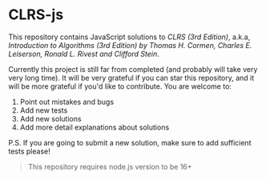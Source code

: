 # CLRS-js

This repository contains JavaScript solutions to *CLRS (3rd Edition)*, a.k.a, *Introduction to Algorithms (3rd Edition) by Thomas H. Cormen, Charles E. Leiserson, Ronald L. Rivest and Clifford Stein*.

Currently this project is still far from completed (and probably will take very very long time). It will be very grateful if you can star this repository, and it will be more grateful if you'd like to contribute. You are welcome to:

1. Point out mistakes and bugs
2. Add new tests
3. Add new solutions
4. Add more detail explanations about solutions

P.S. If you are going to submit a new solution, make sure to add sufficient tests please!

> This repository requires node.js version to be 16+

